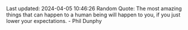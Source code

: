 Last updated: 2024-04-05 10:46:26
Random Quote: The most amazing things that can happen to a human being will happen to you, if you just lower your expectations. - Phil Dunphy